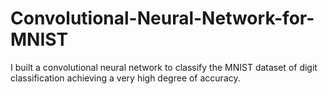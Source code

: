# Convolutional-Neural-Network-for-MNIST
I built a convolutional neural network to classify the MNIST dataset of digit classification achieving a very high degree of accuracy. 
